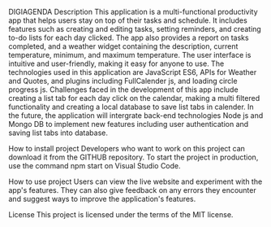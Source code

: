 DIGIAGENDA
Description
This application is a multi-functional productivity app that helps users stay on top of their tasks and schedule. It includes features such as creating and editing tasks, setting reminders, and creating to-do lists for each day clicked. The app also provides a report on tasks completed, and a weather widget containing the description, current temperature, minimum, and maximum temperature. The user interface is intuitive and user-friendly, making it easy for anyone to use. The technologies used in this application are JavaScript ES6, APIs for Weather and Quotes, and plugins including FullCalender js, and loading circle progress js. Challenges faced in the development of this app include creating a list tab for each day click on the calendar, making a multi filtered functionality and creating a local database to save list tabs in calender.
In the future, the application will intergrate back-end technologies Node js and Mongo DB to implement new features including user authentication and saving list tabs into database.

How to install project
Developers who want to work on this project can download it from the GITHUB repository. To start the project in production, use the command npm start on Visual Studio Code.

How to use project
Users can view the live website and experiment with the app's features. They can also give feedback on any errors they encounter and suggest ways to improve the application's features.

License
This project is licensed under the terms of the MIT license.